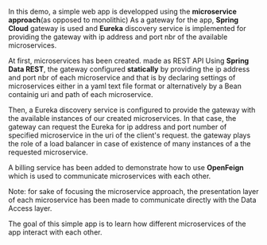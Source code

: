 In this demo, a simple web app is developped using the **microservice approach**(as opposed to monolithic)
As a gateway for the app, **Spring Cloud** gateway is used and **Eureka** discovery service is implemented for providing the gateway with ip address and port nbr of  the available microservices.

At first, microservices has been created. made as REST API Using **Spring Data REST**, the gateway configured **statically** by providing the ip address and port 
nbr of each microservice and that is by declaring settings of microservices either in a yaml text file format or alternatively by a Bean 
containig uri and path of each microservice.

Then, a Eureka discovery service is configured to provide the gateway with the available instances of our created microservices. In that case,
the gateway can request the Eureka for ip address  and port number of specified microservice in the uri of the client's request. the gateway
plays the role of a load balancer in case of existence of many instances of a the requested microservice.

A billing service has been added to demonstrate how to use **OpenFeign** which is used to communicate microservices with each other.

Note: for sake of focusing the microservice approach, the presentation layer of each microservice has been made to communicate directly with the Data Access layer.

The goal of this simple app is to learn how different microservices of the app interact with each other.
